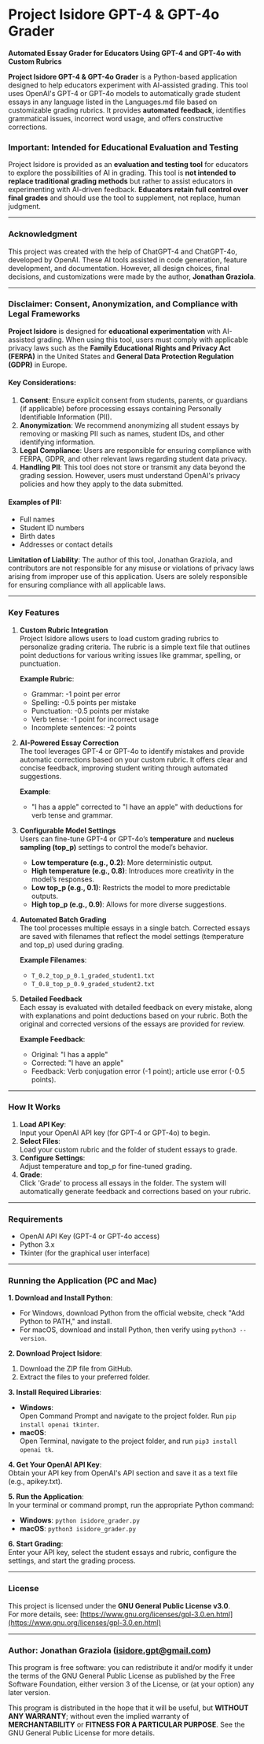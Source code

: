 # Project Isidore GPT-4 & GPT-4o Grader

**Automated Essay Grader for Educators Using GPT-4 and GPT-4o with Custom Rubrics**

**Project Isidore GPT-4 & GPT-4o Grader** is a Python-based application designed to help educators experiment with AI-assisted grading. This tool uses OpenAI's GPT-4 or GPT-4o models to automatically grade student essays in any language listed in the Languages.md file based on customizable grading rubrics. It provides **automated feedback**, identifies grammatical issues, incorrect word usage, and offers constructive corrections.

### **Important: Intended for Educational Evaluation and Testing**

Project Isidore is provided as an **evaluation and testing tool** for educators to explore the possibilities of AI in grading. This tool is **not intended to replace traditional grading methods** but rather to assist educators in experimenting with AI-driven feedback. **Educators retain full control over final grades** and should use the tool to supplement, not replace, human judgment.

----------

### **Acknowledgment**

This project was created with the help of ChatGPT-4 and ChatGPT-4o, developed by OpenAI. These AI tools assisted in code generation, feature development, and documentation. However, all design choices, final decisions, and customizations were made by the author, **Jonathan Graziola**.

----------

### **Disclaimer: Consent, Anonymization, and Compliance with Legal Frameworks**

**Project Isidore** is designed for **educational experimentation** with AI-assisted grading. When using this tool, users must comply with applicable privacy laws such as the **Family Educational Rights and Privacy Act (FERPA)** in the United States and **General Data Protection Regulation (GDPR)** in Europe.

#### **Key Considerations**:

1.  **Consent**: Ensure explicit consent from students, parents, or guardians (if applicable) before processing essays containing Personally Identifiable Information (PII).
2.  **Anonymization**: We recommend anonymizing all student essays by removing or masking PII such as names, student IDs, and other identifying information.
3.  **Legal Compliance**: Users are responsible for ensuring compliance with FERPA, GDPR, and other relevant laws regarding student data privacy.
4.  **Handling PII**: This tool does not store or transmit any data beyond the grading session. However, users must understand OpenAI's privacy policies and how they apply to the data submitted.

#### **Examples of PII**:

-   Full names
-   Student ID numbers
-   Birth dates
-   Addresses or contact details

**Limitation of Liability**: The author of this tool, Jonathan Graziola, and contributors are not responsible for any misuse or violations of privacy laws arising from improper use of this application. Users are solely responsible for ensuring compliance with all applicable laws.

----------

### **Key Features**

1.  **Custom Rubric Integration**  
    Project Isidore allows users to load custom grading rubrics to personalize grading criteria. The rubric is a simple text file that outlines point deductions for various writing issues like grammar, spelling, or punctuation.
    
    **Example Rubric**:
    
    -   Grammar: -1 point per error
    -   Spelling: -0.5 points per mistake
    -   Punctuation: -0.5 points per mistake
    -   Verb tense: -1 point for incorrect usage
    -   Incomplete sentences: -2 points
2.  **AI-Powered Essay Correction**  
    The tool leverages GPT-4 or GPT-4o to identify mistakes and provide automatic corrections based on your custom rubric. It offers clear and concise feedback, improving student writing through automated suggestions.
    
    **Example**:
    
    -   "I has a apple" corrected to "I have an apple" with deductions for verb tense and grammar.
3.  **Configurable Model Settings**  
    Users can fine-tune GPT-4 or GPT-4o’s **temperature** and **nucleus sampling (top_p)** settings to control the model’s behavior.
    
    -   **Low temperature (e.g., 0.2)**: More deterministic output.
    -   **High temperature (e.g., 0.8)**: Introduces more creativity in the model’s responses.
    -   **Low top_p (e.g., 0.1)**: Restricts the model to more predictable outputs.
    -   **High top_p (e.g., 0.9)**: Allows for more diverse suggestions.
4.  **Automated Batch Grading**  
    The tool processes multiple essays in a single batch. Corrected essays are saved with filenames that reflect the model settings (temperature and top_p) used during grading.
    
    **Example Filenames**:
    
    -   `T_0.2_top_p_0.1_graded_student1.txt`
    -   `T_0.8_top_p_0.9_graded_student2.txt`
5.  **Detailed Feedback**  
    Each essay is evaluated with detailed feedback on every mistake, along with explanations and point deductions based on your rubric. Both the original and corrected versions of the essays are provided for review.
    
    **Example Feedback**:
    
    -   Original: "I has a apple"
    -   Corrected: "I have an apple"
    -   Feedback: Verb conjugation error (-1 point); article use error (-0.5 points).

----------

### **How It Works**

1.  **Load API Key**:  
    Input your OpenAI API key (for GPT-4 or GPT-4o) to begin.
2.  **Select Files**:  
    Load your custom rubric and the folder of student essays to grade.
3.  **Configure Settings**:  
    Adjust temperature and top_p for fine-tuned grading.
4.  **Grade**:  
    Click 'Grade' to process all essays in the folder. The system will automatically generate feedback and corrections based on your rubric.

----------

### **Requirements**

-   OpenAI API Key (GPT-4 or GPT-4o access)
-   Python 3.x
-   Tkinter (for the graphical user interface)

----------

### **Running the Application (PC and Mac)**

**1. Download and Install Python**:

-   For Windows, download Python from the official website, check "Add Python to PATH," and install.
-   For macOS, download and install Python, then verify using `python3 --version`.

**2. Download Project Isidore**:

1.  Download the ZIP file from GitHub.
2.  Extract the files to your preferred folder.

**3. Install Required Libraries**:

-   **Windows**:  
    Open Command Prompt and navigate to the project folder. Run `pip install openai tkinter`.
-   **macOS**:  
    Open Terminal, navigate to the project folder, and run `pip3 install openai tk`.

**4. Get Your OpenAI API Key**:  
Obtain your API key from OpenAI's API section and save it as a text file (e.g., apikey.txt).

**5. Run the Application**:  
In your terminal or command prompt, run the appropriate Python command:

-   **Windows**: `python isidore_grader.py`
-   **macOS**: `python3 isidore_grader.py`

**6. Start Grading**:  
Enter your API key, select the student essays and rubric, configure the settings, and start the grading process.

----------

### **License**

This project is licensed under the **GNU General Public License v3.0**.  
For more details, see: [https://www.gnu.org/licenses/gpl-3.0.en.html](https://www.gnu.org/licenses/gpl-3.0.en.html)

----------

### **Author**: Jonathan Graziola (isidore.gpt@gmail.com)

This program is free software: you can redistribute it and/or modify it under the terms of the GNU General Public License as published by the Free Software Foundation, either version 3 of the License, or (at your option) any later version.

This program is distributed in the hope that it will be useful, but **WITHOUT ANY WARRANTY**; without even the implied warranty of **MERCHANTABILITY** or **FITNESS FOR A PARTICULAR PURPOSE**. See the GNU General Public License for more details.
